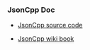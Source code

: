 ### JsonCpp Doc ###

* [JsonCpp source code](https://github.com/open-source-parsers/jsoncpp)

* [JsonCpp wiki book](https://en.wikibooks.org/wiki/JsonCpp)



